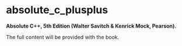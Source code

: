 # absolute_c_plusplus

**Absolute C++, 5th Edition (Walter Savitch & Kenrick Mock, Pearson).**

The full content will be provided with the book.

